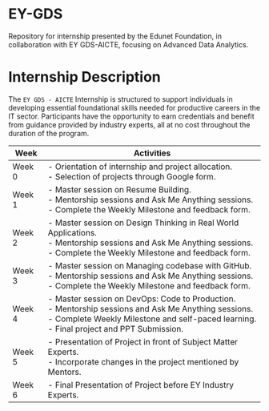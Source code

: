 # EY-GDS
Repository for internship presented by the Edunet Foundation, in collaboration with EY GDS-AICTE, focusing on Advanced Data Analytics.

# Internship Description 

The `EY GDS - AICTE` Internship is structured to support individuals in developing essential
foundational skills needed for productive careers in the IT sector. Participants have the opportunity to
earn credentials and benefit from guidance provided by industry experts, all at no cost throughout the
duration of the program.

| Week | Activities |
|------|------------|
| Week 0 | - Orientation of internship and project allocation. <br> - Selection of projects through Google form. |
| Week 1 | - Master session on Resume Building. <br> - Mentorship sessions and Ask Me Anything sessions. <br> - Complete the Weekly Milestone and feedback form. |
| Week 2 | - Master session on Design Thinking in Real World Applications. <br> - Mentorship sessions and Ask Me Anything sessions. <br> - Complete the Weekly Milestone and feedback form. |
| Week 3 | - Master session on Managing codebase with GitHub. <br> - Mentorship sessions and Ask Me Anything sessions. <br> - Complete the Weekly Milestone and feedback form. |
| Week 4 | - Master session on DevOps: Code to Production. <br> - Mentorship sessions and Ask Me Anything sessions. <br> - Complete Weekly Milestone and self-paced learning. <br> - Final project and PPT Submission. |
| Week 5 | - Presentation of Project in front of Subject Matter Experts. <br> - Incorporate changes in the project mentioned by Mentors. |
| Week 6 | - Final Presentation of Project before EY Industry Experts. |



